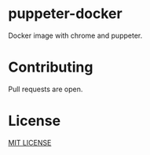 # puppeter-docker
Docker image with chrome and puppeter.

# Contributing
Pull requests are open.

# License
[MIT LICENSE](LICENSE)